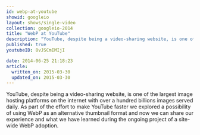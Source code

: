 ```yaml
---
id: webp-at-youtube
showid: googleio
layout: shows/single-video
collection: googleio-2014
title: "WebP at YouTube"
description: "YouTube, despite being a video-sharing website, is one of the largest image hosting platforms on the internet with over a hundred billions images served daily. As part of the effort to make YouTube faster we explored a possibility of using WebP as an alternative thumbnail format and now we can share our experience and what we have learned during the ongoing project of a site-wide WebP adoption."
published: true
youtubeID: 8vJSCmIMIjI

date: 2014-06-25 21:18:23
article:
  written_on: 2015-03-30
  updated_on: 2015-03-30
---
```


YouTube, despite being a video-sharing website, is one of the largest image hosting platforms on the internet with over a hundred billions images served daily. As part of the effort to make YouTube faster we explored a possibility of using WebP as an alternative thumbnail format and now we can share our experience and what we have learned during the ongoing project of a site-wide WebP adoption.
